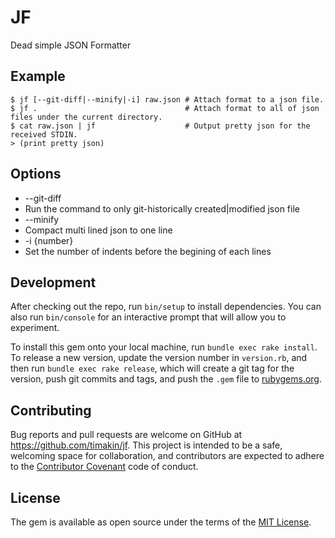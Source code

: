 JF
=====

Dead simple JSON Formatter

## Example

```
$ jf [--git-diff|--minify|-i] raw.json # Attach format to a json file.
$ jf .                                 # Attach format to all of json files under the current directory.
$ cat raw.json | jf                    # Output pretty json for the received STDIN.
> (print pretty json)
```

## Options

- --git-diff
 - Run the command to only git-historically created|modified json file
- --minify
 - Compact multi lined json to one line
- -i {number}
 - Set the number of indents before the begining of each lines

## Development

After checking out the repo, run `bin/setup` to install dependencies. You can also run `bin/console` for an interactive prompt that will allow you to experiment.

To install this gem onto your local machine, run `bundle exec rake install`. To release a new version, update the version number in `version.rb`, and then run `bundle exec rake release`, which will create a git tag for the version, push git commits and tags, and push the `.gem` file to [rubygems.org](https://rubygems.org).

## Contributing

Bug reports and pull requests are welcome on GitHub at https://github.com/timakin/jf. This project is intended to be a safe, welcoming space for collaboration, and contributors are expected to adhere to the [Contributor Covenant](http://contributor-covenant.org) code of conduct.


## License

The gem is available as open source under the terms of the [MIT License](http://opensource.org/licenses/MIT).

